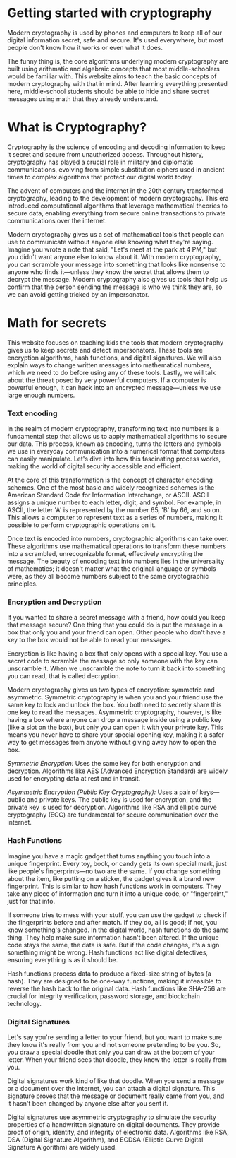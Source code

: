 # Getting started with cryptography

Modern cryptography is used by phones and computers to keep all of our digital information secret, safe and secure.  It's used everywhere, but most people don't know how it works or even what it does.

The funny thing is, the core algorithms underlying modern cryptography are built using  arithmatic and algebraic concepts that most middle-schoolers would be familiar with.  This website aims to teach the basic concepts of modern cryptography with that in mind.  After learning everything presented here, middle-school students should be able to hide and share secret messages using math that they already understand.

# What is Cryptography?
    
Cryptography is the science of encoding and decoding information to keep it secret and secure from unauthorized access. Throughout history, cryptography has played a crucial role in military and diplomatic communications, evolving from simple substitution ciphers used in ancient times to complex algorithms that protect our digital world today. 

The advent of computers and the internet in the 20th century transformed cryptography, leading to the development of modern cryptography. This era introduced computational algorithms that leverage mathematical theories to secure data, enabling everything from secure online transactions to private communications over the internet.

Modern cryptography gives us a set of mathematical tools that people can use to communicate without anyone else knowing what they're saying. Imagine you wrote a note that said, "Let's meet at the park at 4 PM," but you didn't want anyone else to know about it. With modern cryptography, you can scramble your message into something that looks like nonsense to anyone who finds it—unless they know the secret that allows them to decrypt the message.  Modern cryptography also gives us tools that help us confirm that the person sending the message is who we think they are, so we can avoid getting tricked by an impersonator.

# Math for secrets
    
This website focuses on teaching kids the tools that modern cryptography gives us to keep secrets and detect impersonators. These tools are encryption algorithms, hash functions, and digital signatures.  We will also explain ways to change written messages into mathematical numbers, which we need to do before using any of these tools.  Lastly, we will talk about the threat posed by very powerful computers.  If a computer is powerful enough, it can hack into an encrypted message—unless we use large enough numbers.

### Text encoding

In the realm of modern cryptography, transforming text into numbers is a fundamental step that allows us to apply mathematical algorithms to secure our data. This process, known as encoding, turns the letters and symbols we use in everyday communication into a numerical format that computers can easily manipulate. Let's dive into how this fascinating process works, making the world of digital security accessible and efficient.

At the core of this transformation is the concept of character encoding schemes. One of the most basic and widely recognized schemes is the American Standard Code for Information Interchange, or ASCII. ASCII assigns a unique number to each letter, digit, and symbol. For example, in ASCII, the letter 'A' is represented by the number 65, 'B' by 66, and so on. This allows a computer to represent text as a series of numbers, making it possible to perform cryptographic operations on it.

Once text is encoded into numbers, cryptographic algorithms can take over. These algorithms use mathematical operations to transform these numbers into a scrambled, unrecognizable format, effectively encrypting the message. The beauty of encoding text into numbers lies in the universality of mathematics; it doesn't matter what the original language or symbols were, as they all become numbers subject to the same cryptographic principles.

### Encryption and Decryption

If you wanted to share a secret message with a friend, how could you keep that message secure?  One thing that you could do is put the message in a box that only you and your friend can open.  Other people who don't have a key to the box would not be able to read your messages.

Encryption is like having a box that only opens with a special key.  You use a secret code to scramble the message so only someone with the key can unscramble it.  When we unscramble the note to turn it back into something you can read, that is called decryption.

Modern cryptography gives us two types of encryption: symmetric and asymmetric. Symmetric cryptography is when you and your friend use the same key to lock and unlock the box. You both need to secretly share this one key to read the messages. Asymmetric cryptography, however, is like having a box where anyone can drop a message inside using a public key (like a slot on the box), but only you can open it with your private key. This means you never have to share your special opening key, making it a safer way to get messages from anyone without giving away how to open the box.

_Symmetric Encryption:_ Uses the same key for both encryption and decryption. Algorithms like AES (Advanced Encryption Standard) are widely used for encrypting data at rest and in transit.

_Asymmetric Encryption (Public Key Cryptography):_ Uses a pair of keys—public and private keys. The public key is used for encryption, and the private key is used for decryption. Algorithms like RSA and elliptic curve cryptography (ECC) are fundamental for secure communication over the internet.

### Hash Functions

Imagine you have a magic gadget that turns anything you touch into a unique fingerprint. Every toy, book, or candy gets its own special mark, just like people's fingerprints—no two are the same. If you change something about the item, like putting on a sticker, the gadget gives it a brand new fingerprint. This is similar to how hash functions work in computers. They take any piece of information and turn it into a unique code, or "fingerprint," just for that info.

If someone tries to mess with your stuff, you can use the gadget to check if the fingerprints before and after match. If they do, all is good; if not, you know something's changed. In the digital world, hash functions do the same thing. They help make sure information hasn't been altered. If the unique code stays the same, the data is safe. But if the code changes, it's a sign something might be wrong. Hash functions act like digital detectives, ensuring everything is as it should be.

Hash functions process data to produce a fixed-size string of bytes (a hash). They are designed to be one-way functions, making it infeasible to reverse the hash back to the original data. Hash functions like SHA-256 are crucial for integrity verification, password storage, and blockchain technology.

### Digital Signatures

Let's say you're sending a letter to your friend, but you want to make sure they know it's really from you and not someone pretending to be you. So, you draw a special doodle that only you can draw at the bottom of your letter. When your friend sees that doodle, they know the letter is really from you.

Digital signatures work kind of like that doodle. When you send a message or a document over the internet, you can attach a digital signature. This signature proves that the message or document really came from you, and it hasn't been changed by anyone else after you sent it.

Digital signatures use asymmetric cryptography to simulate the security properties of a handwritten signature on digital documents. They provide proof of origin, identity, and integrity of electronic data. Algorithms like RSA, DSA (Digital Signature Algorithm), and ECDSA (Elliptic Curve Digital Signature Algorithm) are widely used.
